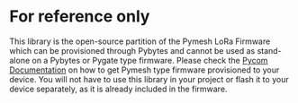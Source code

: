 # For reference only

This library is the open-source partition of the Pymesh LoRa Firmware which can be provisioned through Pybytes and cannot be used as stand-alone on a Pybytes or Pygate type firmware. Please check the [Pycom Documentation](https://docs.pycom.io/pybytes/pymeshintegration/provisioning/) on how to get Pymesh type firmware provisioned to your device. You will not have to use this library in your project or flash it to your device separately, as it is already included in the firmware. 
